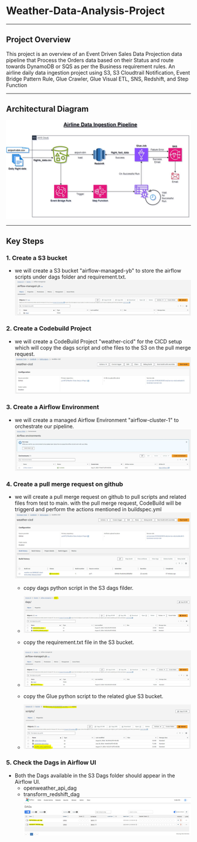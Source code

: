 # Weather-Data-Analysis-Project
***
## Project Overview
This project is an overview of an Event Driven Sales Data Projection data pipeline that Process the Orders data based on their Status and route towards DynamoDB or SQS as per the Business requirement rules.
An airline daily data ingestion project using S3, S3 Cloudtrail Notification, Event Bridge Pattern Rule, Glue Crawler, Glue Visual ETL, SNS, Redshift, and Step Function

***

## Architectural Diagram
![AirlineProject](https://github.com/yash872/Airline-Data-Ingestion-Project/blob/main/Images/AirlineProject.jpg)

***

## Key Steps
### 1. Create a S3 bucket
- we will create a S3 bucket "airflow-managed-yb" to store the airflow scripts under dags folder and requirement.txt.
![S3](https://github.com/yash872/Weather-Data-Analysis-Project/blob/main/Images/S3_before.JPG)


### 2. Create a Codebuild Project
- we will create a CodeBuild Project "weather-cicd" for the CICD setup which will copy the dags script and othe files to the S3 on the pull merge request.
![Codebuild](https://github.com/yash872/Weather-Data-Analysis-Project/blob/main/Images/CodeBuild.JPG)

### 3. Create a Airflow Environment
- we will create a managed Airflow Environment "airflow-cluster-1" to orchestrate our pipeline.
![Airflow](https://github.com/yash872/Weather-Data-Analysis-Project/blob/main/Images/Airflow.JPG)


### 4. Create a pull merge request on github
- we will create a pull merge request on github to pull scripts and related files from test to main.
with the pull merge request, CodeBuild will be triggerd and perform the actions mentioned in buildspec.yml
![codeBuilsSuccess](https://github.com/yash872/Weather-Data-Analysis-Project/blob/main/Images/codeBuilsSuccess.JPG)

    - copy dags python script in the S3 dags filder.
    - ![S3Dags](https://github.com/yash872/Weather-Data-Analysis-Project/blob/main/Images/S3Dags.JPG)

    - copy the requirement.txt file in the S3 bucket.
    - ![S3Req](https://github.com/yash872/Weather-Data-Analysis-Project/blob/main/Images/S3Req.JPG)

    - copy the Glue python script to the related glue S3 bucket.
    - ![S3GlueScript](https://github.com/yash872/Weather-Data-Analysis-Project/blob/main/Images/S3GlueScript.JPG)


### 5. Check the Dags in Airflow UI
- Both the Dags available in the S3 Dags folder should appear in the Airflow UI.
    - openweather_api_dag
    - transform_redshift_dag
![AirflowDags](https://github.com/yash872/Weather-Data-Analysis-Project/blob/main/Images/AirflowDags.JPG)